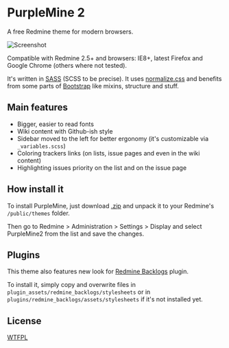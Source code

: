# PurpleMine 2

A free Redmine theme for modern browsers.

![Screenshot](https://github.com/HolonGlobe/PurpleMine2/raw/master/screenshots/issues-list.png)

Compatible with Redmine 2.5+ and browsers: IE8+, latest Firefox and Google Chrome (others where not tested).

It's written in [SASS] (SCSS to be precise). It uses [normalize.css] and benefits from some parts of [Bootstrap][bootstrap-sass] like mixins, structure and stuff.

## Main features

* Bigger, easier to read fonts
* Wiki content with Github-ish style
* Sidebar moved to the left for better ergonomy (it's customizable via `_variables.scss`)
* Coloring trackers links (on lists, issue pages and even in the wiki content)
* Highlighting issues priority on the list and on the issue page

## How install it

To install PurpleMine, just download [.zip](https://github.com/HolonGlobe/PurpleMine2/archive/master.zip) and unpack it to your Redmine's `/public/themes` folder.

Then go to Redmine > Administration > Settings > Display and select PurpleMine2 from the list and save the changes.

## Plugins

This theme also features new look for [Redmine Backlogs][redmine_backlogs] plugin.

To install it, simply copy and overwrite files in `plugin_assets/redmine_backlogs/stylesheets` or in `plugins/redmine_backlogs/assets/stylesheets` if it's not installed yet.

## License

[WTFPL](http://www.wtfpl.net/)

[SASS]: http://sass-lang.com/
[normalize.css]: https://github.com/necolas/normalize.css
[bootstrap-sass]: https://github.com/twbs/bootstrap-sass
[redmine_backlogs]: https://github.com/backlogs/redmine_backlogs